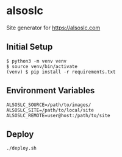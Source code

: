 # alsoslc
Site generator for https://alsoslc.com

## Initial Setup

```
$ python3 -m venv venv
$ source venv/bin/activate
(venv) $ pip install -r requirements.txt
```

## Environment Variables

```
ALSOSLC_SOURCE=/path/to/images/
ALSOSLC_SITE=/path/to/local/site
ALSOSLC_REMOTE=user@host:/path/to/site
```

## Deploy

```
./deploy.sh